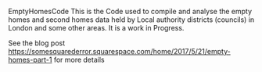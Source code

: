 EmptyHomesCode
This is the Code used to compile and analyse the empty homes and second homes data held by Local authority districts (councils) in London and some other areas. It is a work in Progress.

See the blog post https://somesquarederror.squarespace.com/home/2017/5/21/empty-homes-part-1 for more details
